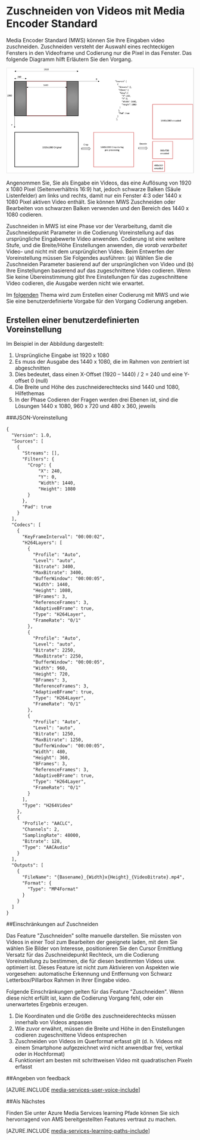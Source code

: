 <properties
    pageTitle="Video Zuschneiden | Microsoft Azure"
    description="In diesem Artikel wird gezeigt, wie Videos mit Media Encoder Standard zuschneiden."
    services="media-services"
    documentationCenter=""
    authors="anilmur"
    manager="erikre"
    editor=""/>

<tags
    ms.service="media-services"
    ms.workload="media"
    ms.tgt_pltfrm="na"
    ms.devlang="dotnet"
    ms.topic="article"
    ms.date="09/26/2016"  
    ms.author="anilmur;juliako;"/>

# <a name="crop-videos-with-media-encoder-standard"></a>Zuschneiden von Videos mit Media Encoder Standard

Media Encoder Standard (MWS) können Sie Ihre Eingaben video zuschneiden. Zuschneiden versteht der Auswahl eines rechteckigen Fensters in den Videoframe und Codierung nur die Pixel in das Fenster. Das folgende Diagramm hilft Erläutern Sie den Vorgang.

![Zuschneiden eines Videos](./media/media-services-crop-video/media-services-crop-video01.png)

Angenommen Sie, Sie als Eingabe ein Videos, das eine Auflösung von 1920 x 1080 Pixel (Seitenverhältnis 16:9) hat, jedoch schwarze Balken (Säule Listenfelder) am links und rechts, damit nur ein Fenster 4:3 oder 1440 x 1080 Pixel aktiven Video enthält. Sie können MWS Zuschneiden oder Bearbeiten von schwarzen Balken verwenden und den Bereich des 1440 x 1080 codieren.

Zuschneiden in MWS ist eine Phase vor der Verarbeitung, damit die Zuschneidepunkt Parameter in die Codierung Voreinstellung auf das ursprüngliche Eingabewerte Video anwenden. Codierung ist eine weitere Stufe, und die Breite/Höhe Einstellungen anwenden, die *vorab verarbeitet* Video- und nicht mit dem ursprünglichen Video. Beim Entwerfen der Voreinstellung müssen Sie Folgendes ausführen: (a) Wählen Sie die Zuschneiden Parameter basierend auf der ursprünglichen von Video und (b) Ihre Einstellungen basierend auf das zugeschnittene Video codieren. Wenn Sie keine Übereinstimmung gibt Ihre Einstellungen für das zugeschnittene Video codieren, die Ausgabe werden nicht wie erwartet.

Im [folgenden](media-services-advanced-encoding-with-mes.md#encoding_with_dotnet) Thema wird zum Erstellen einer Codierung mit MWS und wie Sie eine benutzerdefinierte Vorgabe für den Vorgang Codierung angeben. 

## <a name="creating-a-custom-preset"></a>Erstellen einer benutzerdefinierten Voreinstellung

Im Beispiel in der Abbildung dargestellt:

1. Ursprüngliche Eingabe ist 1920 x 1080
1. Es muss der Ausgabe des 1440 x 1080, die im Rahmen von zentriert ist abgeschnitten
1. Dies bedeutet, dass einen X-Offset (1920 – 1440) / 2 = 240 und eine Y-offset 0 (null)
1. Die Breite und Höhe des zuschneiderechtecks sind 1440 und 1080, Hilfethemas
1. In der Phase Codieren der Fragen werden drei Ebenen ist, sind die Lösungen 1440 x 1080, 960 x 720 und 480 x 360, jeweils

###<a name="json-preset"></a>JSON-Voreinstellung


    {
      "Version": 1.0,
      "Sources": [
        {
          "Streams": [],
          "Filters": {
            "Crop": {
                "X": 240,
                "Y": 0,
                "Width": 1440,
                "Height": 1080
            }
          },
          "Pad": true
        }
      ],
      "Codecs": [
        {
          "KeyFrameInterval": "00:00:02",
          "H264Layers": [
            {
              "Profile": "Auto",
              "Level": "auto",
              "Bitrate": 3400,
              "MaxBitrate": 3400,
              "BufferWindow": "00:00:05",
              "Width": 1440,
              "Height": 1080,
              "BFrames": 3,
              "ReferenceFrames": 3,
              "AdaptiveBFrame": true,
              "Type": "H264Layer",
              "FrameRate": "0/1"
            },
            {
              "Profile": "Auto",
              "Level": "auto",
              "Bitrate": 2250,
              "MaxBitrate": 2250,
              "BufferWindow": "00:00:05",
              "Width": 960,
              "Height": 720,
              "BFrames": 3,
              "ReferenceFrames": 3,
              "AdaptiveBFrame": true,
              "Type": "H264Layer",
              "FrameRate": "0/1"
            },
            {
              "Profile": "Auto",
              "Level": "auto",
              "Bitrate": 1250,
              "MaxBitrate": 1250,
              "BufferWindow": "00:00:05",
              "Width": 480,
              "Height": 360,
              "BFrames": 3,
              "ReferenceFrames": 3,
              "AdaptiveBFrame": true,
              "Type": "H264Layer",
              "FrameRate": "0/1"
            }
          ],
          "Type": "H264Video"
        },
        {
          "Profile": "AACLC",
          "Channels": 2,
          "SamplingRate": 48000,
          "Bitrate": 128,
          "Type": "AACAudio"
        }
      ],
      "Outputs": [
        {
          "FileName": "{Basename}_{Width}x{Height}_{VideoBitrate}.mp4",
          "Format": {
            "Type": "MP4Format"
          }
        }
      ]
    }


##<a name="restrictions-on-cropping"></a>Einschränkungen auf Zuschneiden

Das Feature "Zuschneiden" sollte manuelle darstellen. Sie müssten von Videos in einer Tool zum Bearbeiten der geeignete laden, mit dem Sie wählen Sie Bilder von Interesse, positionieren Sie den Cursor Ermittlung Versatz für das Zuschneidepunkt Rechteck, um die Codierung Voreinstellung zu bestimmen, die für diesen bestimmten Videos usw. optimiert ist. Dieses Feature ist nicht zum Aktivieren von Aspekten wie vorgesehen: automatische Erkennung und Entfernung von Schwarz Letterbox/Pillarbox Rahmen in Ihrer Eingabe video.

Folgende Einschränkungen gelten für das Feature "Zuschneiden". Wenn diese nicht erfüllt ist, kann die Codierung Vorgang fehl, oder ein unerwartetes Ergebnis erzeugen.

1. Die Koordinaten und die Größe des zuschneiderechtecks müssen innerhalb von Videos anpassen
1. Wie zuvor erwähnt, müssen die Breite und Höhe in den Einstellungen codieren zugeschnittene Videos entsprechen
1. Zuschneiden von Videos im Querformat erfasst gilt (d. h. Videos mit einem Smartphone aufgezeichnet wird nicht anwendbar frei, vertikal oder in Hochformat)
1. Funktioniert am besten mit schrittweisen Video mit quadratischen Pixeln erfasst

##<a name="provide-feedback"></a>Angeben von feedback

[AZURE.INCLUDE [media-services-user-voice-include](../../includes/media-services-user-voice-include.md)]

##<a name="next-step"></a>Als Nächstes
 
Finden Sie unter Azure Media Services learning Pfade können Sie sich hervorragend von AMS bereitgestellten Features vertraut zu machen.  

[AZURE.INCLUDE [media-services-learning-paths-include](../../includes/media-services-learning-paths-include.md)]
